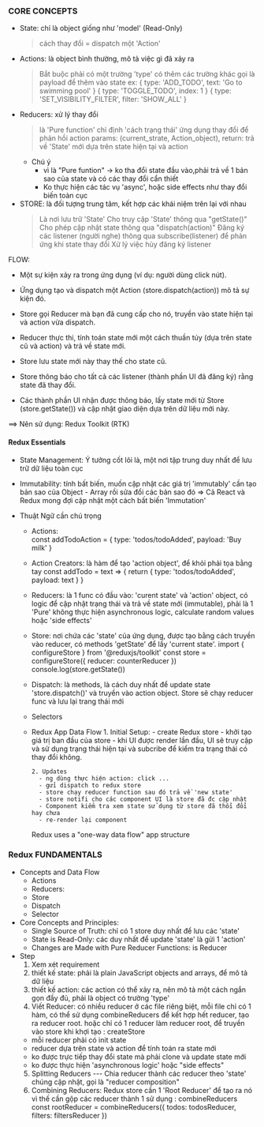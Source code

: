 ### CORE CONCEPTS

- State: chỉ là object giống như 'model' (Read-Only)
  > cách thay đổi = dispatch một 'Action'
- Actions: là object bình thường, mô tả việc gì đã xảy ra
  > Bắt buộc phải có một trường 'type'
  > có thêm các trường khác gọi là payload để thêm vào state
  > ex:
  > { type: 'ADD_TODO', text: 'Go to swimming pool' }
  > { type: 'TOGGLE_TODO', index: 1 }
  > { type: 'SET_VISIBILITY_FILTER', filter: 'SHOW_ALL' }
- Reducers: xử lý thay đổi
  > là 'Pure function' chỉ định 'cách trạng thái' ứng dụng thay đổi để phản hồi action
  > params: (current_strate, Action_object),
  > return: trả về 'State' mới dựa trên state hiện tại và action
  - Chú ý
    - vì là "Pure funtion" -> ko tha đổi state đầu vào,phải trả về 1 bản sao của state và có các thay đổi cẩn thiết
    - Ko thực hiện các tác vụ 'async', hoặc side effects như thay đổi biến toàn cục
- STORE: là đối tượng trung tâm, kết hợp các khái niệm trên lại với nhau
  > Là nơi lưu trữ 'State'
  > Cho truy cập 'State' thông qua "getState()"
  > Cho phép cập nhật state thông qua "dispatch(action)"
  > Đăng ký các listener (người nghe) thông qua subscribe(listener) để phản ứng khi state thay đổi
  > Xử lý việc hủy đăng ký listener

FLOW:

- Một sự kiện xảy ra trong ứng dụng (ví dụ: người dùng click nút).

- Ứng dụng tạo và dispatch một Action (store.dispatch(action)) mô tả sự kiện đó.

- Store gọi Reducer mà bạn đã cung cấp cho nó, truyền vào state hiện tại và action vừa dispatch.

- Reducer thực thi, tính toán state mới một cách thuần túy (dựa trên state cũ và action) và trả về state mới.

- Store lưu state mới này thay thế cho state cũ.

- Store thông báo cho tất cả các listener (thành phần UI đã đăng ký) rằng state đã thay đổi.

- Các thành phần UI nhận được thông báo, lấy state mới từ Store (store.getState()) và cập nhật giao diện dựa trên dữ liệu mới này.

==> Nên sử dụng: Redux Toolkit (RTK)

#### Redux Essentials

- State Management: Ý tưởng cốt lõi là, một nơi tập trung duy nhất để lưu trữ dữ liệu toàn cục

- Immutability: tính bất biến, muốn cập nhật các giá trị 'immutably' cần tạo bản sao của Object - Array rồi sửa đổi các bản sao đó
  => Cả React và Redux mong đợi cập nhật một cách bất biến 'Immutation'

- Thuật Ngữ cần chú trọng

  - Actions:  
    const addTodoAction = {
    type: 'todos/todoAdded',
    payload: 'Buy milk'
    }
  - Action Creators: là hàm để tạo 'action object', để khỏi phải tọa bằng tay
    const addTodo = text => {
    return {
    type: 'todos/todoAdded',
    payload: text
    }
    }
  - Reducers: là 1 func có đầu vào: 'curent state' và 'action' object, có logic để cập nhật trạng thái và trả về state mới (immutable), phải là 1 'Pure' không thực hiện
    asynchronous logic, calculate random values hoặc 'side effects'
  - Store: nơi chứa các 'state' của ứng dụng, được tạo bằng cách truyền vào reducer, có methods 'getState' để lấy 'current state'.
    import { configureStore } from '@reduxjs/toolkit'
    const store = configureStore({ reducer: counterReducer })
    console.log(store.getState())
  - Dispatch: là methods, là cách duy nhất để update state 'store.dispatch()' và truyền vào action object. Store sẽ chạy reducer func và lưu lại trang thái mới
  - Selectors
  - Redux App Data Flow 1. Initial Setup: - create Redux store - khởi tạo giá trị ban đầu của store - khi UI được render lần đầu, UI sẽ truy cập và sử dụng trạng thái hiện tại và subcribe để kiểm tra trạng thái có thay đổi không.

        2. Updates
          - ng dùng thực hiện action: click ...
          - gửi dispatch to redux store
          - store chạy reducer function sau đó trả về 'new state'
          - store notifi cho các component UI là store đã đc cập nhật
          - Component kiểm tra xem state sử dụng từ store đã thổi đổi hay chưa
          - re-render lại component

    Redux uses a "one-way data flow" app structure

### Redux FUNDAMENTALS

- Concepts and Data Flow
  - Actions
  - Reducers:
  - Store
  - Dispatch
  - Selector
- Core Concepts and Principles:
  - Single Source of Truth: chỉ có 1 store duy nhất để lưu các 'state'
  - State is Read-Only: các duy nhất để update 'state' là gửi 1 'action'
  - Changes are Made with Pure Reducer Functions: is Reducer
- Step
  1. Xem xét requirement
  2. thiết kế state: phải là plain JavaScript objects and arrays, để mô tả dữ liệu
  3. thiết kế action: các action có thể xảy ra, nên mô tả một cách ngắn gọn đầy đủ, phải là object có trường 'type'
  4. Viết Reducer: có nhiều reducer ở các file riêng biệt, mỗi file chỉ có 1 hàm, có thể sử dụng combineReducers để kết hợp hết reducer, tạo ra reducer root. hoặc chỉ có 1 reducer làm reducer root, để truyền vào store khi khợi tạo : createStore
  - mỗi reducer phải có init state
  - reducer dựa trên state và action để tính toán ra state mới
  - ko được trực tiếp thay đổi state mà phải clone và update state mới
  - ko được thực hiện 'asynchronous logic' hoặc "side effects"
  5. Splitting Reducers --- Chia reducer thành các reducer theo 'state' chúng cập nhật, gọi là "reducer composition"
  6. Combining Reducers: Redux store cần 1 'Root Reducer' để tạo ra nó vì thế cần gộp các reducer thành 1
    sử dụng : combineReducers
    const rootReducer = combineReducers({
      todos: todosReducer,
      filters: filtersReducer
    })
